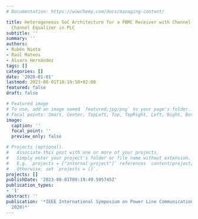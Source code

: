 ```yaml
---
# Documentation: https://wowchemy.com/docs/managing-content/

title: Heterogeneous SoC Architecture for a FBMC Receiver with Channel Estimator and
  Channel Equalizer in PLC
subtitle: ''
summary: ''
authors:
- Rubén Nieto
- Raúl Mateos
- Álvaro Hernández
tags: []
categories: []
date: '2020-01-01'
lastmod: 2023-08-01T10:19:50+02:00
featured: false
draft: false

# Featured image
# To use, add an image named `featured.jpg/png` to your page's folder.
# Focal points: Smart, Center, TopLeft, Top, TopRight, Left, Right, BottomLeft, Bottom, BottomRight.
image:
  caption: ''
  focal_point: ''
  preview_only: false

# Projects (optional).
#   Associate this post with one or more of your projects.
#   Simply enter your project's folder or file name without extension.
#   E.g. `projects = ["internal-project"]` references `content/project/deep-learning/index.md`.
#   Otherwise, set `projects = []`.
projects: []
publishDate: '2023-08-01T08:19:49.595745Z'
publication_types:
- '1'
abstract: ''
publication: '*IEEE International Symposium on Power Line Communications and its Applications(ISPLC
  2020)*'
---
```

